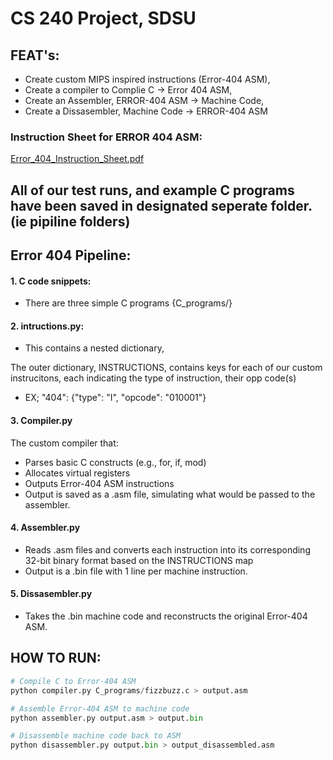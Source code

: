 # CS 240 Project, SDSU
## FEAT's: 
- Create custom MIPS inspired instructions (Error-404 ASM),
- Create a compiler to Complie C -> Error 404 ASM,
- Create an Assembler, ERROR-404 ASM -> Machine Code,
- Create a Dissasembler, Machine Code -> ERROR-404 ASM

### Instruction Sheet for ERROR 404 ASM: 
[Error_404_Instruction_Sheet.pdf](https://github.com/user-attachments/files/20093991/Error_404_Instruction_Sheet.2.pdf)


## All of our test runs, and example C programs have been saved in designated seperate folder. (ie pipiline folders)

## Error 404 Pipeline: 
#### 1. C code snippets: 
  - There are three simple C programs {C_programs/}
#### 2. intructions.py: 
  - This contains a nested dictionary,

The outer dictionary, INSTRUCTIONS, contains keys for each of our custom instrucitons, each indicating the type of instruction, their opp code(s)
- EX;  "404":     {"type": "I", "opcode": "010001"}

#### 3. Compiler.py
The custom compiler that:
- Parses basic C constructs (e.g., for, if, mod)
- Allocates virtual registers
- Outputs Error-404 ASM instructions
- Output is saved as a .asm file, simulating what would be passed to the assembler.

#### 4. Assembler.py 
- Reads .asm files and converts each instruction into its corresponding 32-bit binary format based on the INSTRUCTIONS map
- Output is a .bin file with 1 line per machine instruction.

#### 5. Dissasembler.py
- Takes the .bin machine code and reconstructs the original Error-404 ASM.


## HOW TO RUN: 
``` python
# Compile C to Error-404 ASM
python compiler.py C_programs/fizzbuzz.c > output.asm

# Assemble Error-404 ASM to machine code
python assembler.py output.asm > output.bin

# Disassemble machine code back to ASM
python disassembler.py output.bin > output_disassembled.asm
```
